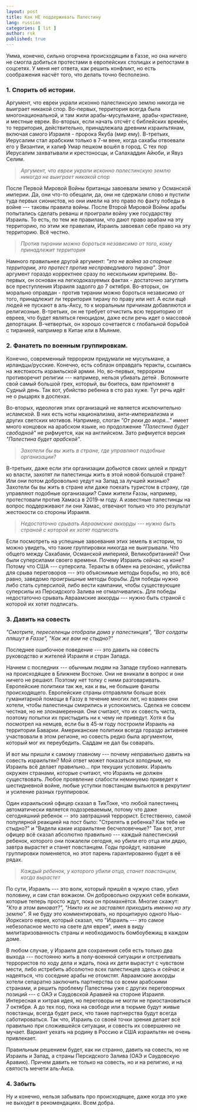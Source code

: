 ```yaml
---
layout: post
title: Как НЕ поддерживать Палестину 
lang: russian
categories: [ lit ]
author: rsk
published: true
---
```


Умма, конечно, сильно огорчена происходящим в Ғаззе, но она ничего не смогла добиться протестами в европейских столицах и репостами в соцсетях. У меня нет ответа, как решить конфликт, но есть соображения насчёт того, что делать точно бесполезно.

### 1. Спорить об истории.
Аргумент, что евреи украли исконно палестинскую землю никогда не выиграет никакой спор. Во-первых, территория всегда была многонациональной, и там жили арабы-мусульмане, арабы-христиане, и местные евреи. Во-вторых, если начать отсчёт с библейских времён, то территория, действительно, принадлежала древним израильтянам, включая самого Израиля - пророка Якуба (мир ему). В-третьих, Иерусалим стал арабским только в 7-м веке, когда сахабы отвоевали его у Византии, и халиф Умар пешком вошёл в город. С тех пор Иерусалим захватывали и крестоносцы, и Салахаддин Айюби, и Явуз Селим.

> _Аргумент, что евреи украли исконно палестинскую землю никогда не выиграет никакой спор_

После Первой Мировой Войны британцы завоевали землю у Османской империи. Да, они что-то обещали, да, они не сдержали слово и пустили туда первых сионистов, но они имели на это право по факту победы в войне --- таковы правила войны. После Второй Мировой Войны арабы попытались сделать реванш и проиграли войну уже государству Израиль. То есть, по тем же правилам, что дают право арабам на эту территорию, по этим же правилам, Израиль завоевал себе право на эту территорию. Всё честно.

> _Против тирании можно бороться независимо от того, кому принадлежит территория_

Намного правильнее другой аргумент: _"это не война за спорные территории, это протест против несправедливого тирана"_. Этот аргумент гораздо корректнее сразу по нескольким критериям. Во-первых, он основан на легкодоказуемых фактах - достаточно загуглить все преступления Израиля задолго до 7 октября. Во-вторых, он морально оправдан - против тирании можно бороться независимо от того, принадлежит ли территория тирану по праву или нет. А если ещё людей не пускают в аль-Аксу, то к моральным причинам добавляются и религиозные.  В-третьих, он не требует отчистить всю территорию от евреев, что будет являться геноцидом, даже если речь идет о массовой депортации. В-четвертых, он хорошо сочетается с глобальной борьбой с тиранией, например в Китае или в Мьянме.
 

### 2. Фанатеть по военным группировкам.
Конечно, современный терроризм придумали не мусульмане, а ирландцы/русские. Конечно, есть соблазн оправдать теракты, ссылаясь на жестокость израильской армии. Но, во-первых, терроризм противоречит религии --- например, нельзя убивать детей . Вспомните свой самый большой грех, который, вы боитесь, вам припомнят в Судный день. Так вот, убийство ребенка в сто раз хуже. Тут речь идёт не о рыцарях в доспехах.  

Во-вторых, идеология этих организаций не является исключительно исламской. В них есть ноты национализма, анти-империализма и других светских мотивов. Например, слоган _"От реки до моря..."_ имеет много концовок на арабском языке, но продолжение _"Палестина будет свободной"_ не рифмуется, как на английском. Зато рифмуется версия _"Палестина будет арабской"_.

> _Захотели бы вы жить в стране, где управляют подобные организации?_

В-третьих, даже если эти организации добьются своих целей и придут ко власти, захотят ли палестинцы жить в этой новой большой стране? Или они потом добровольно уедут на Запад за лучшей жизнью? Захотели бы вы жить в стране или даже поехать туристом в страну, где управляют подобные организации? Сами жители Ғаззы, например, протестовали против Хамаса в 2019-м году. А известные палестинцы на вопрос поддерживают ли они Хамас, отвечают только что это результат жестокости со стороны Израиля.

> _Недостаточно срывать Авраамские аккорды --- нужно быть страной с которой их хотят подписать_

Если посмотреть на успешные завоевания этих земель в истории, то можно увидеть, что такие группировки никогда не выигрывали. Что общего между Сахабами, Османской империей, Великобританией? Они были суперсилами своего времени. Почему Израиль сейчас на коне? Потому что США --- суперсила. Теракты в обмен на резонанс, убийства для срыва переговоров --- это объяснимые методы борьбы, но это, всё равно, заведомо проигрышные методы борьбы. Для победы нужно либо стать суперсилой, либо вести кампании, чтобы существующие суперсилы из Персидского Залива не отмалчивались. Для победы недостаточно срывать Авраамские аккорды --- нужно быть страной с которой их хотят подписать.

### 3. Давить на совесть

_"Смотрите, переселенцы отобрали дома у палестинцев", "Вот солдаты пляшут в Ғаззе", "Как же вам не стыдно?"_

Последнее ошибочное поведение --- это давить на совесть руководство и жителей Израиля и стран Запада. 

Начнем с последних --- обычным людям на Западе глубоко наплевать на происходящее в Ближнем Востоке. Они не вникали в вопрос и они ничего не решают. Поэтому нет толку с ними разговаривать. Европейские политики так же, как и вы, не большие фанаты происходящего. Европейские страны отправляли больше всех гуманитарной помощи в Ғаззу в течение многих лет, но взамен они хотели, чтобы палестинцы смирились и успокоились. Сделка не совсем честная, но не злонамеренная. Они считают, что их совесть чиста, поэтому попытки их пристыдить ни к чему не приведут. Хотя я бы посмотрел на немцев, если бы в 45-м году построили Израиль на территории Баварии. Американские политики всегда гораздо активнее участвовали в этом регионе, но совесть редко была аргументом, который мог их переубедить. Саддам не дал бы соварать.

И вот мы пришли к самому главному --- почему неправильно давить на совесть израильтян? Мой ответ может показаться холодным, но Израиль всё делает правильно... при текущих условиях. Израиль окружен странами, которые считают, что Израиль не должен существовать. Любое проявление слабости неминуемо приведет к шестидневной войне, любые уступки повстанцам выльются в рекрутинг и усиление разных группировок.

Один израильский офицер сказал в ТикТоке, что любой палестинец автоматически является подозреваемым, потому что даже сегодняшний ребенок -- это завтрашний террорист. Естественно, самой популярной реакцией на пост было: "Стрелять в ребенка? Как тебе не стыдно?" и "Видели какие израильтяне бесчеловечные?" Так вот, этот офицер всё сказал абсолютно правильно --- каждый палестинский ребенок, которого они пожалели сегодня, но убили его отца или дядю, завтра вырастет и станет повстанцем. Годы пройдут, название группировки поменяется, но этот парень гарантированно будет в её рядах.

> _Каждый ребенок, у которого убили отца, станет повстанцем, когда вырастет_

По сути, Израиль --- это волк, который пришёл в чужую стаю, убил половину, и сам стал вожаком. Он добровольно окружил себя волками, которые теперь просто ждут, пока он промахнётся. Многие скажут: _"Кто в этом виноват?", "Никто их не заставлял приходить именно на эту землю"_. Я не буду это комментировать, но процитирую одного Нью-Йоркского еврея, который сказал, что "Израиль --- это самое небезопасное место на свете для еврея", имея в виду милитаризованность страны и необходимость бомбоубежищ в каждом доме.

В любом случае, у Израиля для сохранения себя есть только два выхода --- постоянно жить в полу-военной ситуации и отстреливать террористов по ходу дела и ждать, пока их дети вырастут с чувством мести, либо истребить абсолютно всех палестинцев здесь и сейчас и надеяться, что соседние арабы не отомстят. Авраамские аккорды хотели сепаратно заключить партнерства со всеми арабскими странами, и решить проблему Палестины уже с других переговорных позиций --- с ОАЭ и Саудовской Аравией на стороне Израиля. Интересная и хитрая идея, но переговоры не могли не приостановиться 7 октября. А до тех пор, пока на свободе или в тюрьме будут живые повстанцы, всегда будет риск, что такие партнерства будут всегда саботироваться. Так что, Израиль со своей точки зрения делает всё правильно при сложившейся ситуации, и совесть их совершенно не мучает. Вариант уехать на родину в Россию и США израильтян не очень привлекает. 

Правильным решением будет, как ни странно, давить на совесть, но не Израиль и Запад, а страны Персидского Залива (ОАЭ и Саудовскую Аравию). Причем давить не только на совесть, но и на религию, и на святость мечети аль-Акса.


### 4. Забыть
Ну и конечно, нельзя забывать про происходящее, даже когда это уже не выходит в рекомендациях. Всем добра.